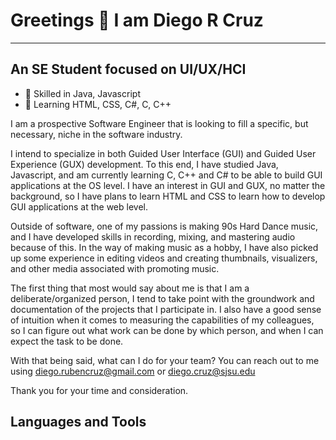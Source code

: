 # Greetings 👋 I am Diego R Cruz

---

## An SE Student focused on UI/UX/HCI

- 🌴 Skilled in Java, Javascript
- 🌱 Learning HTML, CSS, C#, C, C++

I am a prospective Software Engineer that is looking to fill a specific, but necessary, niche in the software industry.

I intend to specialize in both Guided User Interface (GUI) and Guided User Experience (GUX) development. To this end, I have studied Java, Javascript, and am currently learning C, C++ and C# to be able to build GUI applications at the OS level. I have an interest in GUI and GUX, no matter the background, so I have plans to learn HTML and CSS to learn how to develop GUI applications at the web level.

Outside of software, one of my passions is making 90s Hard Dance music, and I have developed skills in recording, mixing, and mastering audio because of this. In the way of making music as a hobby, I have also picked up some experience in editing videos and creating thumbnails, visualizers, and other media associated with promoting music.

The first thing that most would say about me is that I am a deliberate/organized person, I tend to take point with the groundwork and documentation of the projects that I participate in. I also have a good sense of intuition when it comes to measuring the capabilities of my colleagues, so I can figure out what work can be done by which person, and when I can expect the task to be done.

With that being said, what can I do for your team?
You can reach out to me using diego.rubencruz@gmail.com or diego.cruz@sjsu.edu

Thank you for your time and consideration.

## Languages and Tools

<!--
**diego-ruben-cruz/diego-ruben-cruz** is a ✨ _special_ ✨ repository because its `README.md` (this file) appears on your GitHub profile.

Here are some ideas to get you started:

- 🔭 I’m currently working on ...
- 🌱 I’m currently learning ...
- 👯 I’m looking to collaborate on ...
- 🤔 I’m looking for help with ...
- 💬 Ask me about ...
- 📫 How to reach me: ...
- 😄 Pronouns: ...
- ⚡ Fun fact: ...
-->
